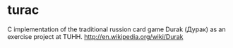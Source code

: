 turac
=====

C implementation of the traditional russion card game Durak (Дурак) as an exercise project at TUHH.
http://en.wikipedia.org/wiki/Durak
